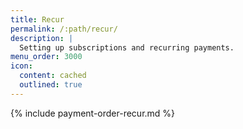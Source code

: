 ```yaml
---
title: Recur
permalink: /:path/recur/
description: |
  Setting up subscriptions and recurring payments.
menu_order: 3000
icon:
  content: cached
  outlined: true
---
```


{% include payment-order-recur.md %}
